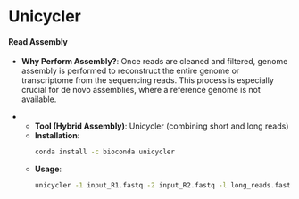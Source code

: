 # Unicycler

#### Read Assembly
- **Why Perform Assembly?**: Once reads are cleaned and filtered, genome assembly is performed to reconstruct the entire genome or transcriptome from the sequencing reads. This process is especially crucial for de novo assemblies, where a reference genome is not available.

- - **Tool (Hybrid Assembly)**: Unicycler (combining short and long reads)
  - **Installation**:
    ```bash
    conda install -c bioconda unicycler
    ```
  - **Usage**:
    ```bash
    unicycler -1 input_R1.fastq -2 input_R2.fastq -l long_reads.fastq -o output_directory
    ```
